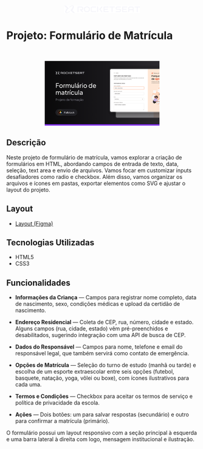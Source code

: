 <!-- markdownlint-disable MD033 -->
<!-- markdownlint-disable MD041 -->

<p align="center">
  <img alt="Logo - Rocketseat" src="../../.github/assets/images/logo_rocketseat.png" width="200px" />
</p>

# Projeto: Formulário de Matrícula

<br>

<p align="center">
  <img alt="Thumbnail - Formulário de Matrícula" src="../../.github/assets/images/tn_form-matricula.png" width="60%" />
</p>

## Descrição

Neste projeto de formulário de matrícula, vamos explorar a criação de formulários em HTML, abordando campos de entrada de texto, data, seleção, text area e envio de arquivos. Vamos focar em customizar inputs desafiadores como radio e checkbox. Além disso, vamos organizar os arquivos e ícones em pastas, exportar elementos como SVG e ajustar o layout do projeto.

## Layout

- [Layout (Figma)](https://www.figma.com/community/file/1365016793556649696)

## Tecnologias Utilizadas

- HTML5
- CSS3

## Funcionalidades

- **Informações da Criança** — Campos para registrar nome completo, data de nascimento, sexo, condições médicas e upload da certidão de nascimento.

- **Endereço Residencial** — Coleta de CEP, rua, número, cidade e estado. Alguns campos (rua, cidade, estado) vêm pré-preenchidos e desabilitados, sugerindo integração com uma API de busca de CEP.

- **Dados do Responsável** — Campos para nome, telefone e email do responsável legal, que também servirá como contato de emergência.

- **Opções de Matrícula** — Seleção do turno de estudo (manhã ou tarde) e escolha de um esporte extraescolar entre seis opções (futebol, basquete, natação, yoga, vôlei ou boxe), com ícones ilustrativos para cada uma.

- **Termos e Condições** — Checkbox para aceitar os termos de serviço e política de privacidade da escola.

- **Ações** — Dois botões: um para salvar respostas (secundário) e outro para confirmar a matrícula (primário).

O formulário possui um layout responsivo com a seção principal à esquerda e uma barra lateral à direita com logo, mensagem institucional e ilustração.
